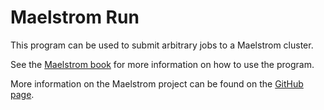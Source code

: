 # Maelstrom Run

This program can be used to submit arbitrary jobs to a Maelstrom cluster.

See the [Maelstrom book](https://maelstrom-software.com/book/) for
more information on how to use the program.

More information on the Maelstrom project can be found on the [GitHub
page](https://github.com/maelstrom-software/maelstrom).
